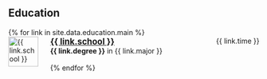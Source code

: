 ## Education

<ul style="margin:0 0 5px; list-style: none; padding-left: 0;">
  {% for link in site.data.education.main %}
  <li>
    <img src="{{ link.logo }}" alt="{{ link.school }}" style="float:left;padding-right:1.5rem;height:60px" />
    <big><a href="{{ link.url }}"><b>{{ link.school }}</b></a></big> <span style="float:right;"> {{ link.time }} </span>
    <br>
    <strong>{{ link.degree }}</strong> in {{ link.major }}
  </li>
  <br>
  {% endfor %}
</ul>